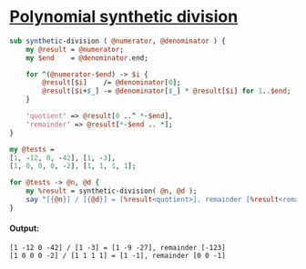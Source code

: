 [1]: https://rosettacode.org/wiki/Polynomial_synthetic_division

# [Polynomial synthetic division][1]



```perl
sub synthetic-division ( @numerator, @denominator ) {
    my @result = @numerator;
    my $end    = @denominator.end;

    for ^(@numerator-$end) -> $i {
        @result[$i]    /= @denominator[0];
        @result[$i+$_] -= @denominator[$_] * @result[$i] for 1..$end;
    }

    'quotient' => @result[0 ..^ *-$end],
    'remainder' => @result[*-$end .. *];
}

my @tests =
[1, -12, 0, -42], [1, -3],
[1, 0, 0, 0, -2], [1, 1, 1, 1];

for @tests -> @n, @d {
    my %result = synthetic-division( @n, @d );
    say "[{@n}] / [{@d}] = [%result<quotient>], remainder [%result<remainder>]";
}
```

#### Output:
```
[1 -12 0 -42] / [1 -3] = [1 -9 -27], remainder [-123] 
[1 0 0 0 -2] / [1 1 1 1] = [1 -1], remainder [0 0 -1] 
```
